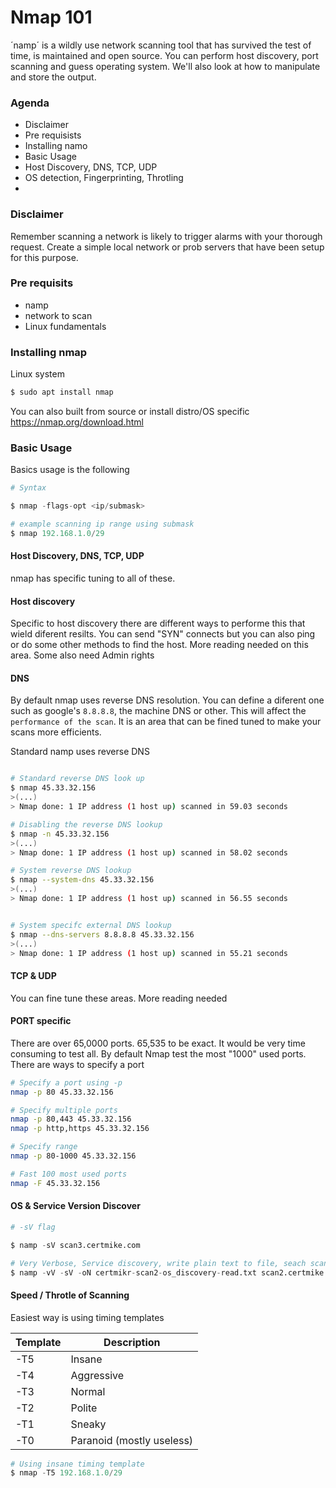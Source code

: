 # Nmap 101

´namp´ is a wildly use network scanning tool that has survived the test of time, is maintained and open source. You can perform host discovery, port scanning and guess operating system. We'll also look at how to manipulate and store the output.

### Agenda

- Disclaimer
- Pre requisists 
- Installing namo
- Basic Usage
- Host Discovery, DNS, TCP, UDP
- OS detection, Fingerprinting, Throtling
- 

### Disclaimer

Remember scanning a network is likely to trigger alarms with your thorough request. Create a simple local network or prob servers that have been setup for this purpose.

### Pre requisits

- namp
- network to scan 
- Linux fundamentals

### Installing nmap

Linux system
```bash
$ sudo apt install nmap
```

You can also built from source or install distro/OS specific https://nmap.org/download.html


### Basic Usage

Basics usage is the following 


```python
# Syntax

$ nmap -flags-opt <ip/submask>

# example scanning ip range using submask
$ nmap 192.168.1.0/29  

```


#### Host Discovery, DNS, TCP, UDP

nmap has specific tuning to all of these. 

#### Host discovery 

Specific to host discovery there are different ways to performe this that wield diferent resilts. 
You can send "SYN" connects but you can also ping or do some other methods to find the host. More reading needed on this area. 
Some also need Admin rights

#### DNS

By default nmap uses reverse DNS resolution. You can define a diferent one such as google's `8.8.8.8`, the machine DNS or other. This will affect the `performance of the scan`. It is an area that can be fined tuned to make your scans more efficients. 

Standard namp uses reverse DNS

```bash

# Standard reverse DNS look up
$ nmap 45.33.32.156
>(...)
> Nmap done: 1 IP address (1 host up) scanned in 59.03 seconds

# Disabling the reverse DNS lookup
$ nmap -n 45.33.32.156
>(...)
> Nmap done: 1 IP address (1 host up) scanned in 58.02 seconds

# System reverse DNS lookup
$ nmap --system-dns 45.33.32.156
>(...)
> Nmap done: 1 IP address (1 host up) scanned in 56.55 seconds


# System specifc external DNS lookup
$ nmap --dns-servers 8.8.8.8 45.33.32.156
>(...)
> Nmap done: 1 IP address (1 host up) scanned in 55.21 seconds
```


#### TCP & UDP 

You can fine tune these areas. More reading needed


#### PORT specific

There are over 65,0000 ports. 65,535 to be exact. 
It would be very time consuming to test all. By default Nmap test the most "1000" used ports.
There are ways to specify a port

```bash
# Specify a port using -p
nmap -p 80 45.33.32.156

# Specify multiple ports
nmap -p 80,443 45.33.32.156
nmap -p http,https 45.33.32.156

# Specify range
nmap -p 80-1000 45.33.32.156

# Fast 100 most used ports
nmap -F 45.33.32.156

```

#### OS & Service Version Discover

```python
# -sV flag

$ namp -sV scan3.certmike.com

# Very Verbose, Service discovery, write plain text to file, seach scan2.certmike.com
$ namp -vV -sV -oN certmikr-scan2-os_discovery-read.txt scan2.certmike.com

```

#### Speed / Throtle of Scanning

Easiest way is using timing templates

| Template | Description               |
|----------|---------------------------|
| -T5      | Insane                    |
| -T4      | Aggressive                |
| -T3      | Normal                    |
| -T2      | Polite                    |
| -T1      | Sneaky                    |
| -T0      | Paranoid (mostly useless) |

```python
# Using insane timing template
$ nmap -T5 192.168.1.0/29  

```




